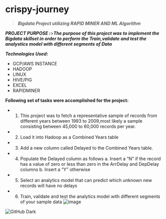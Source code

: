 # crispy-journey

>***Bigdata Project utilizing RAPID MINER AND ML Algorithm***

***PROJECT PURPOSE :***>***The purpose of this project was to implement the Bigdata skillset in order to perform the Train,validate and test the analystics model with different segments of Data***

***Technologies Used:***
- GCP/AWS INSTANCE
- HADOOP
- LINUX
- HIVE/PIG
- EXCEL
- RAPIDMINER

**Following set of tasks were accomplished for the project:**

- 1. This project was to fetch a representative sample of records from different  years between 1993 to 2009,most likely a sample consisting between 45,000 to       60,000 records per year.

- 2.	Load it  into Hadoop as a Combined Years table

- 3.	Add a new column called Delayed to the Combined Years table.

- 4.	Populate the Delayed column as follows
  a.	Insert a “N”   if the record has  a value of zero or less than zero in the ArrDelay  and  DepDelay columns
  b.	Insert a “Y”   otherwise

- 5.	Select an analytics model that can predict which unknown new records will have no delays

- 6.	Train, validate and test the analytics model with different segments of your sample data
![image](https://user-images.githubusercontent.com/57934790/148499054-705dc280-d3c0-4f57-adc1-e0863b7b3e5b.png)

![GitHub Dark](https://user-images.githubusercontent.com/57934790/148499668-3923cded-82b8-44d1-8344-b2f7183f5599.png)
